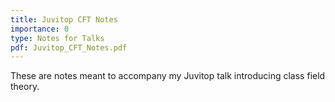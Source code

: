 ```yaml
---
title: Juvitop CFT Notes
importance: 0
type: Notes for Talks
pdf: Juvitop_CFT_Notes.pdf
---
```


These are notes meant to accompany my Juvitop talk introducing class field theory.
